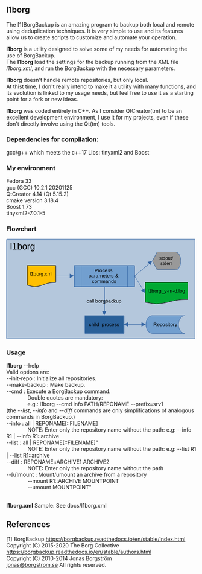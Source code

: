 ## l1borg

The [1]BorgBackup is an amazing program to backup both local and remote using deduplication techniques. It is very simple to use and its features allow us to create scripts to customize and automate your operation.

<b>l1borg</b> is a utility designed to solve some of my needs for automating the use of BorgBackup.<br>
The <b>l1borg</b> load the settings for the backup running from the XML file <i>l1borg.xml</i>, and run the BorgBackup with the necessary parameters.

<b>l1borg</b> doesn't handle remote repositories, but only local.<br>
At thist time, I don't really intend to make it a utility with many functions, and its evolution is linked to my usage needs, but feel free to use it as a starting point for a fork or new ideas.

<b>l1borg</b> was coded entirely in C++. As I consider QtCreator(tm) to be an excellent development environment, I use it for my projects, even if these don't directly involve using the Qt(tm) tools.

### Dependencies for compilation:
gcc/g++ which meets the c++17
Libs: tinyxml2 and Boost

### My environment<br>
Fedora 33<br>
gcc (GCC) 10.2.1 20201125<br>
QtCreator 4.14 (Qt 5.15.2)<br>
cmake version 3.18.4<br>
Boost 1.73<br>
tinyxml2-7.0.1-5<br>

### Flowchart
![](docs/flowchart.png)

### Usage<br>

__l1borg__ --help<br>
Valid options are:<br>
--init-repo   : Initialize all repositories.<br>
--make-backup : Make backup.<br>
--cmd         : Execute a BorgBackup command.<br>
&emsp;&emsp;&emsp;&emsp;Double quotes are mandatory:<br>
&emsp;&emsp;&emsp;&emsp;e.g.: l1borg --cmd info PATH/REPONAME --prefix=srv1<br>
(the _--list_, _--info_ and _--diff_ commands are only simplifications of analogous commands in BorgBackup.)<br>
--info        : all | REPONAME[::FILENAME]<br>
&emsp;&emsp;&emsp;&emsp;NOTE: Enter only the repository name without the path: e.g: --info R1 | --info R1::archive<br>
--list        : all | REPONAME[::FILENAME]"<br>
&emsp;&emsp;&emsp;&emsp;NOTE: Enter only the repository name without the path: e.g: --list R1 | --list R1::archive<br>
--diff        : REPONAME::ARCHIVE1 ARCHIVE2<br>
&emsp;&emsp;&emsp;&emsp;NOTE: Enter only the repository name without the path<br>
--[u]mount    : Mount/umount an archive from a repository<br>
&emsp;&emsp;&emsp;&emsp;--mount R1::ARCHIVE MOUNTPOINT<br>
&emsp;&emsp;&emsp;&emsp;--umount MOUNTPOINT"<br><br>

__l1borg.xml__ Sample: See docs/l1borg.xml


## References
[1] BorgBackup <https://borgbackup.readthedocs.io/en/stable/index.html><br>
Copyright (C) 2015-2020 The Borg Collective
<https://borgbackup.readthedocs.io/en/stable/authors.html><br>
Copyright (C) 2010-2014 Jonas Borgström<br> <jonas@borgstrom.se> All rights reserved.<br>
